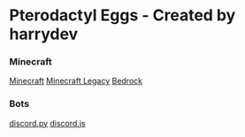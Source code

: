 # Pterodactyl Eggs - Created by harrydev
### Minecraft
[Minecraft]()
[Minecraft Legacy]()
[Bedrock]()
### Bots
[discord.py](https://raw.githubusercontent.com/PteroEggs/eggs/main/bots/egg-discord-py.json)
[discord.js](https://raw.githubusercontent.com/PteroEggs/eggs/main/bots/egg-discord-js.json)
